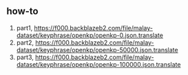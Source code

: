 ## how-to

1. part1, https://f000.backblazeb2.com/file/malay-dataset/keyphrase/openkp/openkp-0.json.translate
2. part2, https://f000.backblazeb2.com/file/malay-dataset/keyphrase/openkp/openkp-50000.json.translate
3. part3, https://f000.backblazeb2.com/file/malay-dataset/keyphrase/openkp/openkp-100000.json.translate